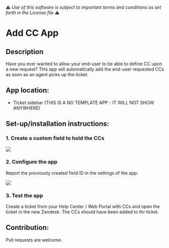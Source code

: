 :warning: *Use of this software is subject to important terms and conditions as set forth in the License file* :warning:

# Add CC App

## Description
Have you ever wanted to allow your end-user to be able to define CC upon a new request? This app will automatically add the end-user requested CCs as soon as an agent picks up the ticket.

## App location:

* Ticket sidebar (THIS IS A NO TEMPLATE APP - IT WILL NOT SHOW ANYWHERE)

## Set-up/installation instructions:

### 1. Create a custom field to hold the CCs

![](http://cl.ly/image/412H2l3y341F/Screen%20Shot%202014-01-14%20at%2010.55.10.png)

### 2. Configure the app

Report the previously created field ID in the settings of the app:

![](http://cl.ly/image/3g2g2B2y1o0W/Screen%20Shot%202014-01-14%20at%2011.15.30.png)

### 3. Test the app

Create a ticket from your Help Center / Web Portal with CCs and open the ticket in the new Zendesk. The CCs should have been added to thr ticket.

## Contribution:

Pull requests are welcome.
